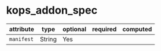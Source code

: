 # kops_addon_spec

| attribute | type | optional | required | computed |
| --- | --- | --- | --- | --- |
| `manifest` | String | Yes |  |  |
